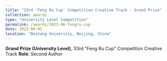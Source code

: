 ```yaml
---
title: "33rd 'Feng Ru Cup' Competition Creative Track - Grand Prize"
collection: awards
type: "University Level Competition"
permalink: /awards/2023-06-fengru-cup
date: 2023-06-01
location: "Beihang University, Beijing, China"
---
```


**Grand Prize (University Level)**, 33rd "Feng Ru Cup" Competition Creative Track
**Role**: Second Author

